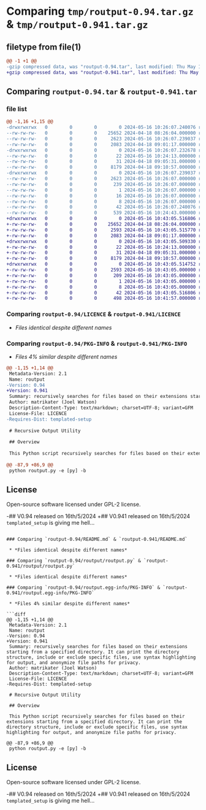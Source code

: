 # Comparing `tmp/routput-0.94.tar.gz` & `tmp/routput-0.941.tar.gz`

## filetype from file(1)

```diff
@@ -1 +1 @@
-gzip compressed data, was "routput-0.94.tar", last modified: Thu May 16 10:26:07 2024, max compression
+gzip compressed data, was "routput-0.941.tar", last modified: Thu May 16 10:43:05 2024, max compression
```

## Comparing `routput-0.94.tar` & `routput-0.941.tar`

### file list

```diff
@@ -1,16 +1,15 @@
-drwxrwxrwx   0        0        0        0 2024-05-16 10:26:07.240076 routput-0.94/
--rw-rw-rw-   0        0        0    25652 2024-04-18 08:26:04.000000 routput-0.94/LICENCE
--rw-rw-rw-   0        0        0     2623 2024-05-16 10:26:07.239037 routput-0.94/PKG-INFO
--rw-rw-rw-   0        0        0     2083 2024-04-18 09:01:17.000000 routput-0.94/README.md
-drwxrwxrwx   0        0        0        0 2024-05-16 10:26:07.232678 routput-0.94/routput/
--rw-rw-rw-   0        0        0       22 2024-05-16 10:24:13.000000 routput-0.94/routput/__init__.py
--rw-rw-rw-   0        0        0       31 2024-04-18 09:05:31.000000 routput-0.94/routput/__main__.py
--rw-rw-rw-   0        0        0     8179 2024-04-18 09:10:57.000000 routput-0.94/routput/routput.py
-drwxrwxrwx   0        0        0        0 2024-05-16 10:26:07.239037 routput-0.94/routput.egg-info/
--rw-rw-rw-   0        0        0     2623 2024-05-16 10:26:07.000000 routput-0.94/routput.egg-info/PKG-INFO
--rw-rw-rw-   0        0        0      239 2024-05-16 10:26:07.000000 routput-0.94/routput.egg-info/SOURCES.txt
--rw-rw-rw-   0        0        0        1 2024-05-16 10:26:07.000000 routput-0.94/routput.egg-info/dependency_links.txt
--rw-rw-rw-   0        0        0       16 2024-05-16 10:26:07.000000 routput-0.94/routput.egg-info/requires.txt
--rw-rw-rw-   0        0        0        8 2024-05-16 10:26:07.000000 routput-0.94/routput.egg-info/top_level.txt
--rw-rw-rw-   0        0        0       42 2024-05-16 10:26:07.240076 routput-0.94/setup.cfg
--rw-rw-rw-   0        0        0      539 2024-05-16 10:24:43.000000 routput-0.94/setup.py
+drwxrwxrwx   0        0        0        0 2024-05-16 10:43:05.516806 routput-0.941/
+-rw-rw-rw-   0        0        0    25652 2024-04-18 08:26:04.000000 routput-0.941/LICENCE
+-rw-rw-rw-   0        0        0     2593 2024-05-16 10:43:05.515770 routput-0.941/PKG-INFO
+-rw-rw-rw-   0        0        0     2083 2024-04-18 09:01:17.000000 routput-0.941/README.md
+drwxrwxrwx   0        0        0        0 2024-05-16 10:43:05.509330 routput-0.941/routput/
+-rw-rw-rw-   0        0        0       22 2024-05-16 10:24:13.000000 routput-0.941/routput/__init__.py
+-rw-rw-rw-   0        0        0       31 2024-04-18 09:05:31.000000 routput-0.941/routput/__main__.py
+-rw-rw-rw-   0        0        0     8179 2024-04-18 09:10:57.000000 routput-0.941/routput/routput.py
+drwxrwxrwx   0        0        0        0 2024-05-16 10:43:05.514752 routput-0.941/routput.egg-info/
+-rw-rw-rw-   0        0        0     2593 2024-05-16 10:43:05.000000 routput-0.941/routput.egg-info/PKG-INFO
+-rw-rw-rw-   0        0        0      209 2024-05-16 10:43:05.000000 routput-0.941/routput.egg-info/SOURCES.txt
+-rw-rw-rw-   0        0        0        1 2024-05-16 10:43:05.000000 routput-0.941/routput.egg-info/dependency_links.txt
+-rw-rw-rw-   0        0        0        8 2024-05-16 10:43:05.000000 routput-0.941/routput.egg-info/top_level.txt
+-rw-rw-rw-   0        0        0       42 2024-05-16 10:43:05.516806 routput-0.941/setup.cfg
+-rw-rw-rw-   0        0        0      498 2024-05-16 10:41:57.000000 routput-0.941/setup.py
```

### Comparing `routput-0.94/LICENCE` & `routput-0.941/LICENCE`

 * *Files identical despite different names*

### Comparing `routput-0.94/PKG-INFO` & `routput-0.941/PKG-INFO`

 * *Files 4% similar despite different names*

```diff
@@ -1,15 +1,14 @@
 Metadata-Version: 2.1
 Name: routput
-Version: 0.94
+Version: 0.941
 Summary: recursively searches for files based on their extensions starting from a specified directory. It can print the directory structure, include or exclude specific files, use syntax highlighting for output, and anonymize file paths for privacy.
 Author: matrikater (Joel Watson)
 Description-Content-Type: text/markdown; charset=UTF-8; variant=GFM
 License-File: LICENCE
-Requires-Dist: templated-setup
 
 # Recursive Output Utility
 
 ## Overview
 
 This Python script recursively searches for files based on their extensions starting from a specified directory. It can print the directory structure, include or exclude specific files, use syntax highlighting for output, and anonymize file paths for privacy.
 
@@ -87,9 +86,9 @@
 python routput.py -e [py] -b
 ```
 
 ## License
 
 Open-source software licensed under GPL-2 license.
 
-## V0.94 released on 16th/5/2024
+## V0.941 released on 16th/5/2024
 `templated_setup` is giving me hell...
```

### Comparing `routput-0.94/README.md` & `routput-0.941/README.md`

 * *Files identical despite different names*

### Comparing `routput-0.94/routput/routput.py` & `routput-0.941/routput/routput.py`

 * *Files identical despite different names*

### Comparing `routput-0.94/routput.egg-info/PKG-INFO` & `routput-0.941/routput.egg-info/PKG-INFO`

 * *Files 4% similar despite different names*

```diff
@@ -1,15 +1,14 @@
 Metadata-Version: 2.1
 Name: routput
-Version: 0.94
+Version: 0.941
 Summary: recursively searches for files based on their extensions starting from a specified directory. It can print the directory structure, include or exclude specific files, use syntax highlighting for output, and anonymize file paths for privacy.
 Author: matrikater (Joel Watson)
 Description-Content-Type: text/markdown; charset=UTF-8; variant=GFM
 License-File: LICENCE
-Requires-Dist: templated-setup
 
 # Recursive Output Utility
 
 ## Overview
 
 This Python script recursively searches for files based on their extensions starting from a specified directory. It can print the directory structure, include or exclude specific files, use syntax highlighting for output, and anonymize file paths for privacy.
 
@@ -87,9 +86,9 @@
 python routput.py -e [py] -b
 ```
 
 ## License
 
 Open-source software licensed under GPL-2 license.
 
-## V0.94 released on 16th/5/2024
+## V0.941 released on 16th/5/2024
 `templated_setup` is giving me hell...
```

